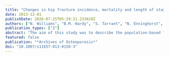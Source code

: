 ```yaml
---
title: "Changes in hip fracture incidence, mortality and length of stay over the last decade in an Australian major trauma centre."
date: 2013-12-01
publishDate: 2020-07-25T05:29:21.233829Z
authors: ["N. Williams", "B.M. Hardy", "S. Tarrant", "N. Enninghorst", "J. Attia", "C. Oldmeadow", "Z.J. Balogh"]
publication_types: ["2"]
abstract: "The aim of this study was to describe the population-based longitudinal trends in incidence, 30-day mortality and length of stay of hip fracture patients in a tertiary referral trauma centre in Newcastle, New South Wales, Australia, and identify the factors associated with increased 30-day mortality. A retrospective database and chart review was conducted to patients aged ≥65 years with a diagnosis of femoral neck or pertrochanteric fracture admitted to the John Hunter Hospital between 01 January 2002 and 30 December 2011. The main outcome measure was 30-day mortality; secondary outcome was acute length of stay. There were 4,269 eligible patients (427±20 per year) with hip fractures over the 10-year study period. The absolute incidence increased slightly (p=0.1) but the age-adjusted rate decreased (p≤0.0001). The average age (83.5±7.1 years) and percentage of females (73.7%) did not change. Length of stay increased by a factor of 2.5% per year (ptextless0.0001). Thirty-day mortality decreased from 12.3% in 2002 to 8.20% in 2011 (p=0.0008). Independent risk factors associated with increased 30-day mortality were longer admissions (ptextless0.0001), increased age (p=0.005), dementia (p=0.01), male gender (ptextless0.0001), higher American Society of Anaesthesiologists score (ptextless0.0001), and longer time to operating theatre (p=0.002). Despite the relative ageing of our population, a decrease in the age-standardised rate of fractured hip in elderly patients has seen the number of admissions remain unchanged in our institution from 2002 to 2011. There was a decrease in 30-day mortality, while length of stay increased."
featured: false
publication: "*Archives of Osteoporosis*"
doi: "10.1007/s11657-013-0150-3"
---
```


